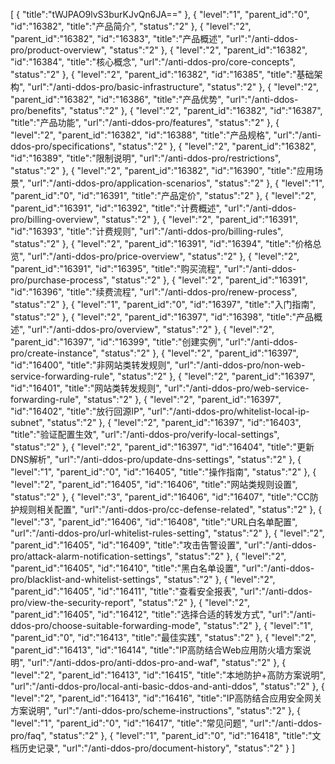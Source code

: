 [
	{
		"title":"tWJPAO9lvS3burKJvQn6JA=="
	},
	{
		"level":"1",
		"parent_id":"0",
		"id":"16382",
		"title":"产品简介",
		"status":"2"
	},
	{
		"level":"2",
		"parent_id":"16382",
		"id":"16383",
		"title":"产品概述",
		"url":"/anti-ddos-pro/product-overview",
		"status":"2"
	},
	{
		"level":"2",
		"parent_id":"16382",
		"id":"16384",
		"title":"核心概念",
		"url":"/anti-ddos-pro/core-concepts",
		"status":"2"
	},
	{
		"level":"2",
		"parent_id":"16382",
		"id":"16385",
		"title":"基础架构",
		"url":"/anti-ddos-pro/basic-infrastructure",
		"status":"2"
	},
	{
		"level":"2",
		"parent_id":"16382",
		"id":"16386",
		"title":"产品优势",
		"url":"/anti-ddos-pro/benefits",
		"status":"2"
	},
	{
		"level":"2",
		"parent_id":"16382",
		"id":"16387",
		"title":"产品功能",
		"url":"/anti-ddos-pro/features",
		"status":"2"
	},
	{
		"level":"2",
		"parent_id":"16382",
		"id":"16388",
		"title":"产品规格",
		"url":"/anti-ddos-pro/specifications",
		"status":"2"
	},
	{
		"level":"2",
		"parent_id":"16382",
		"id":"16389",
		"title":"限制说明",
		"url":"/anti-ddos-pro/restrictions",
		"status":"2"
	},
	{
		"level":"2",
		"parent_id":"16382",
		"id":"16390",
		"title":"应用场景",
		"url":"/anti-ddos-pro/application-scenarios",
		"status":"2"
	},
	{
		"level":"1",
		"parent_id":"0",
		"id":"16391",
		"title":"产品定价",
		"status":"2"
	},
	{
		"level":"2",
		"parent_id":"16391",
		"id":"16392",
		"title":"计费概述",
		"url":"/anti-ddos-pro/billing-overview",
		"status":"2"
	},
	{
		"level":"2",
		"parent_id":"16391",
		"id":"16393",
		"title":"计费规则",
		"url":"/anti-ddos-pro/billing-rules",
		"status":"2"
	},
	{
		"level":"2",
		"parent_id":"16391",
		"id":"16394",
		"title":"价格总览",
		"url":"/anti-ddos-pro/price-overview",
		"status":"2"
	},
	{
		"level":"2",
		"parent_id":"16391",
		"id":"16395",
		"title":"购买流程",
		"url":"/anti-ddos-pro/purchase-process",
		"status":"2"
	},
	{
		"level":"2",
		"parent_id":"16391",
		"id":"16396",
		"title":"续费流程",
		"url":"/anti-ddos-pro/renew-process",
		"status":"2"
	},
	{
		"level":"1",
		"parent_id":"0",
		"id":"16397",
		"title":"入门指南",
		"status":"2"
	},
	{
		"level":"2",
		"parent_id":"16397",
		"id":"16398",
		"title":"产品概述",
		"url":"/anti-ddos-pro/overview",
		"status":"2"
	},
	{
		"level":"2",
		"parent_id":"16397",
		"id":"16399",
		"title":"创建实例",
		"url":"/anti-ddos-pro/create-instance",
		"status":"2"
	},
	{
		"level":"2",
		"parent_id":"16397",
		"id":"16400",
		"title":"非网站类转发规则",
		"url":"/anti-ddos-pro/non-web-service-forwarding-rule",
		"status":"2"
	},
	{
		"level":"2",
		"parent_id":"16397",
		"id":"16401",
		"title":"网站类转发规则",
		"url":"/anti-ddos-pro/web-service-forwarding-rule",
		"status":"2"
	},
	{
		"level":"2",
		"parent_id":"16397",
		"id":"16402",
		"title":"放行回源IP",
		"url":"/anti-ddos-pro/whitelist-local-ip-subnet",
		"status":"2"
	},
	{
		"level":"2",
		"parent_id":"16397",
		"id":"16403",
		"title":"验证配置生效",
		"url":"/anti-ddos-pro/verify-local-settings",
		"status":"2"
	},
	{
		"level":"2",
		"parent_id":"16397",
		"id":"16404",
		"title":"更新DNS解析",
		"url":"/anti-ddos-pro/update-dns-settings",
		"status":"2"
	},
	{
		"level":"1",
		"parent_id":"0",
		"id":"16405",
		"title":"操作指南",
		"status":"2"
	},
	{
		"level":"2",
		"parent_id":"16405",
		"id":"16406",
		"title":"网站类规则设置",
		"status":"2"
	},
	{
		"level":"3",
		"parent_id":"16406",
		"id":"16407",
		"title":"CC防护规则相关配置",
		"url":"/anti-ddos-pro/cc-defense-related",
		"status":"2"
	},
	{
		"level":"3",
		"parent_id":"16406",
		"id":"16408",
		"title":"URL白名单配置",
		"url":"/anti-ddos-pro/url-whitelist-rules-setting",
		"status":"2"
	},
	{
		"level":"2",
		"parent_id":"16405",
		"id":"16409",
		"title":"攻击告警设置",
		"url":"/anti-ddos-pro/attack-alarm-notification-settings",
		"status":"2"
	},
	{
		"level":"2",
		"parent_id":"16405",
		"id":"16410",
		"title":"黑白名单设置",
		"url":"/anti-ddos-pro/blacklist-and-whitelist-settings",
		"status":"2"
	},
	{
		"level":"2",
		"parent_id":"16405",
		"id":"16411",
		"title":"查看安全报表",
		"url":"/anti-ddos-pro/view-the-security-report",
		"status":"2"
	},
	{
		"level":"2",
		"parent_id":"16405",
		"id":"16412",
		"title":"选择合适的转发方式",
		"url":"/anti-ddos-pro/choose-suitable-forwarding-mode",
		"status":"2"
	},
	{
		"level":"1",
		"parent_id":"0",
		"id":"16413",
		"title":"最佳实践",
		"status":"2"
	},
	{
		"level":"2",
		"parent_id":"16413",
		"id":"16414",
		"title":"IP高防结合Web应用防火墙方案说明",
		"url":"/anti-ddos-pro/anti-ddos-pro-and-waf",
		"status":"2"
	},
	{
		"level":"2",
		"parent_id":"16413",
		"id":"16415",
		"title":"本地防护+高防方案说明",
		"url":"/anti-ddos-pro/local-anti-basic-ddos-and-anti-ddos",
		"status":"2"
	},
	{
		"level":"2",
		"parent_id":"16413",
		"id":"16416",
		"title":"IP高防结合应用安全网关方案说明",
		"url":"/anti-ddos-pro/scheme-instructions",
		"status":"2"
	},
	{
		"level":"1",
		"parent_id":"0",
		"id":"16417",
		"title":"常见问题",
		"url":"/anti-ddos-pro/faq",
		"status":"2"
	},
	{
		"level":"1",
		"parent_id":"0",
		"id":"16418",
		"title":"文档历史记录",
		"url":"/anti-ddos-pro/document-history",
		"status":"2"
	}
]